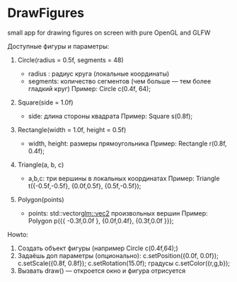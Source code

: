 # DrawFigures
small app for drawing figures on screen with pure OpenGL and GLFW

Доступные фигуры и параметры:
1) Circle(radius = 0.5f, segments = 48)
     - radius  : радиус круга (локальные координаты)
     - segments: количество сегментов (чем больше — тем более гладкий круг)
   Пример: Circle c(0.4f, 64);

2) Square(side = 1.0f)
     - side: длина стороны квадрата
   Пример: Square s(0.8f);

3) Rectangle(width = 1.0f, height = 0.5f)
     - width, height: размеры прямоугольника
   Пример: Rectangle r(0.8f, 0.4f);

4) Triangle(a, b, c)
     - a,b,c: три вершины в локальных координатах
   Пример: Triangle t({-0.5f,-0.5f}, {0.0f,0.5f}, {0.5f,-0.5f});

5) Polygon(points)
     - points: std::vector<glm::vec2> произвольных вершин
   Пример: Polygon p({{ -0.3f,0.0f }, {0.0f,0.4f}, {0.3f,0.0f }});

Howto:
1) Создать объект фигуры (например Circle c(0.4f,64);)
2) Задаёшь доп параметры (опционально):
        c.setPosition({0.0f, 0.0f});
        c.setScale({0.8f, 0.8f});
        c.setRotation(15.0f); градусы
        c.setColor({r,g,b});
3) Вызвать draw() — откроется окно и фигура отрисуется
